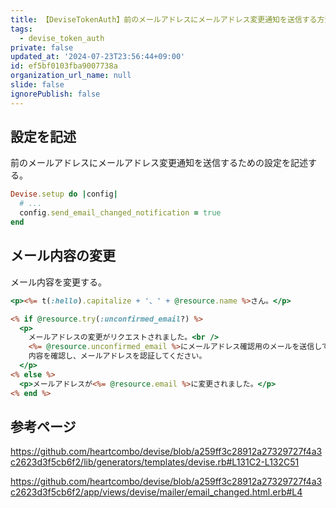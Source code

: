 ```yaml
---
title: 【DeviseTokenAuth】前のメールアドレスにメールアドレス変更通知を送信する方法
tags:
  - devise_token_auth
private: false
updated_at: '2024-07-23T23:56:44+09:00'
id: ef5bf0103fba9007738a
organization_url_name: null
slide: false
ignorePublish: false
---
```

## 設定を記述

前のメールアドレスにメールアドレス変更通知を送信するための設定を記述する。

```rb:config/initializers/devise.rb
Devise.setup do |config|
  # ...
  config.send_email_changed_notification = true
end

```

## メール内容の変更

メール内容を変更する。

```erb:app/views/devise/mailer/email_changed.html.erb
<p><%= t(:hello).capitalize + '、' + @resource.name %>さん。</p>

<% if @resource.try(:unconfirmed_email?) %>
  <p>
    メールアドレスの変更がリクエストされました。<br />
    <%= @resource.unconfirmed_email %>にメールアドレス確認用のメールを送信しています。<br />
    内容を確認し、メールアドレスを認証してください。
  </p>
<% else %>
  <p>メールアドレスが<%= @resource.email %>に変更されました。</p>
<% end %>

```

## 参考ページ

https://github.com/heartcombo/devise/blob/a259ff3c28912a27329727f4a3c2623d3f5cb6f2/lib/generators/templates/devise.rb#L131C2-L132C51

https://github.com/heartcombo/devise/blob/a259ff3c28912a27329727f4a3c2623d3f5cb6f2/app/views/devise/mailer/email_changed.html.erb#L4

